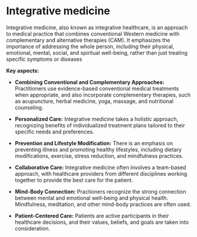 # Integrative medicine

Integrative medicine, also known as integrative healthcare, is an approach to medical practice that combines conventional Western medicine with complementary and alternative therapies (CAM). It emphasizes the importance of addressing the whole person, including their physical, emotional, mental, social, and spiritual well-being, rather than just treating specific symptoms or diseases

**Key aspects:**

* **Combining Conventional and Complementary Approaches:** Practitioners use evidence-based conventional medical treatments when appropriate, and also incorporate complementary therapies, such as acupuncture, herbal medicine, yoga, massage, and nutritional counseling.

* **Personalized Care:** Integrative medicine takes a holistic approach, recognizing benefits of individualized treatment plans tailored to their specific needs and preferences.

* **Prevention and Lifestyle Modification:** There is an emphasis on preventing illness and promoting healthy lifestyles, including dietary modifications, exercise, stress reduction, and mindfulness practices.

* **Collaborative Care:** Integrative medicine often involves a team-based approach, with healthcare providers from different disciplines working together to provide the best care for the patient.

* **Mind-Body Connection:** Practioners recognize the strong connection between mental and emotional well-being and physical health. Mindfulness, meditation, and other mind-body practices are often used.

* **Patient-Centered Care:** Patients are active participants in their healthcare decisions, and their values, beliefs, and goals are taken into consideration.
